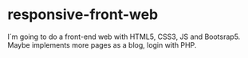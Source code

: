 # responsive-front-web
I´m going to do a front-end web with HTML5, CSS3, JS and Bootsrap5. Maybe implements more pages as a blog, login with PHP.
